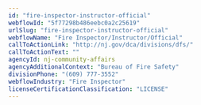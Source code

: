 ```yaml
---
id: "fire-inspector-instructor-official"
webflowId: "5f77298b486eebc0a2c25619"
urlSlug: "fire-inspector-instructor-official"
webflowName: "Fire Inspector/Instructor/Official"
callToActionLink: "http://nj.gov/dca/divisions/dfs/"
callToActionText: ""
agencyId: nj-community-affairs
agencyAdditionalContext: "Bureau of Fire Safety"
divisionPhone: "(609) 777-3552"
webflowIndustry: "Fire Inspector"
licenseCertificationClassification: "LICENSE"
---
```

